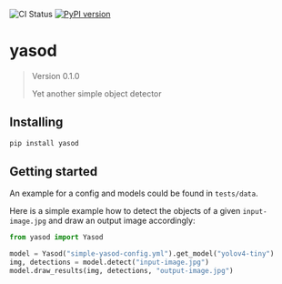 ![CI Status](https://github.com/michdr/yasod/workflows/CI/badge.svg)
[![PyPI version](https://img.shields.io/pypi/v/yasod)](https://pypi.org/project/yasod)

# yasod
<!--- Don't edit the version line below manually. Let bump2version do it for you. -->
> Version 0.1.0 
>
> Yet another simple object detector

## Installing
```bash
pip install yasod
``` 

## Getting started
An example for a config and models could be found in `tests/data`. 

Here is a simple example how to detect the objects of a given `input-image.jpg` and draw an output image accordingly:
```python
from yasod import Yasod

model = Yasod("simple-yasod-config.yml").get_model("yolov4-tiny")
img, detections = model.detect("input-image.jpg")
model.draw_results(img, detections, "output-image.jpg")
``` 

